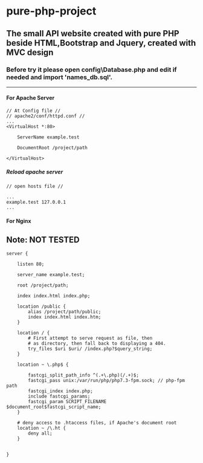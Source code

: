 # pure-php-project

## The small API website created with pure PHP beside HTML,Bootstrap and Jquery, created with MVC design
### Before try it please open config\Database.php and edit if needed and import 'names_db.sql'.

--------
#### For Apache Server
``` 
// At Config file //
// apache2/conf/httpd.conf //
...
<VirtualHost *:80>

    ServerName example.test

    DocumentRoot /project/path

</VirtualHost>
```
##### Reload apache server
```
// open hosts file //

...
example.test 127.0.0.1
...

``` 
#### For Nginx
## Note: NOT TESTED
```
server {

	listen 80;

    server_name example.test;
 
	root /project/path;

	index index.html index.php;

  	location /public {
    	alias /project/path/public;
    	index index.html index.htm;
  	}

	location / {
		# First attempt to serve request as file, then
		# as directory, then fall back to displaying a 404.
		try_files $uri $uri/ /index.php?$query_string;
	}

	location ~ \.php$ {

        fastcgi_split_path_info ^(.+\.php)(/.+)$;
        fastcgi_pass unix:/var/run/php/php7.3-fpm.sock; // php-fpm path
        fastcgi_index index.php;
        include fastcgi_params;
        fastcgi_param SCRIPT_FILENAME $document_root$fastcgi_script_name;
	}

	# deny access to .htaccess files, if Apache's document root
	location ~ /\.ht {
		deny all;
	}


}
```
